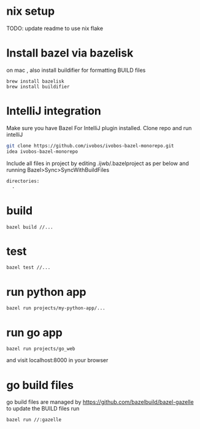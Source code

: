 
# nix setup
TODO: update readme to use nix flake

# Install bazel via bazelisk
on mac , also install buildifier for formatting BUILD files
```
brew install bazelisk
brew install buildifier
```

# IntelliJ integration
Make sure you have Bazel For IntelliJ plugin installed.
Clone repo and run intelliJ
```bash
git clone https://github.com/ivobos/ivobos-bazel-monorepo.git
idea ivobos-bazel-monorepo
```

Include all files in project by editing .ijwb/.bazelproject as per below and running Bazel>Sync>SyncWithBuildFiles
```
directories: 
  .
```

# build
```shell
bazel build //...
```

# test
```shell
bazel test //...
```

# run python app
```shell
bazel run projects/my-python-app/...
```

# run go app
```shell
bazel run projects/go_web
```
and visit localhost:8000 in your browser

# go build files
go build files are managed by  https://github.com/bazelbuild/bazel-gazelle
to update the BUILD files run 
```shell
bazel run //:gazelle
```